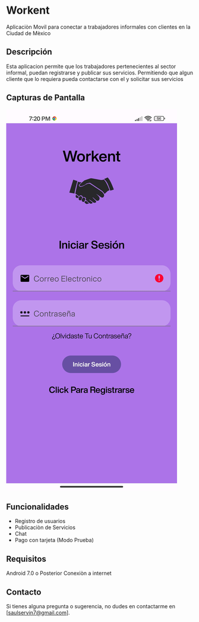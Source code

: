 # Workent

Aplicaciòn Movil para conectar a trabajadores informales con clientes en la Ciudad de Mèxico

## Descripción

Esta aplicacion permite que los trabajadores pertenecientes al sector informal, puedan registrarse y publicar sus servicios. Permitiendo que algun cliente que lo requiera pueda contactarse  con el y solicitar sus servicios

## Capturas de Pantalla

![Pantalla Principal](Screenshots/Pantalla%20Principal.jpg)



## Funcionalidades

- Registro de usuarios
- Publicaciòn de Servicios 
- Chat
- Pago con tarjeta (Modo Prueba)

## Requisitos

Android 7.0 o Posterior
Conexiòn a internet


## Contacto

Si tienes alguna pregunta o sugerencia, no dudes en contactarme en [saulservin7@gmail.com].

